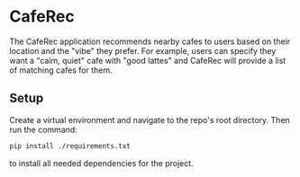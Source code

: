 # CafeRec
The CafeRec application recommends nearby cafes to users based on their location and the "vibe" they prefer. For example, users can specify they want a "calm, quiet" cafe with "good lattes" and CafeRec will provide a list of matching cafes for them.

## Setup
Create a virtual environment and navigate to the repo's root directory. Then run the command:

```bash
pip install ./requirements.txt
```

to install all needed dependencies for the project.

